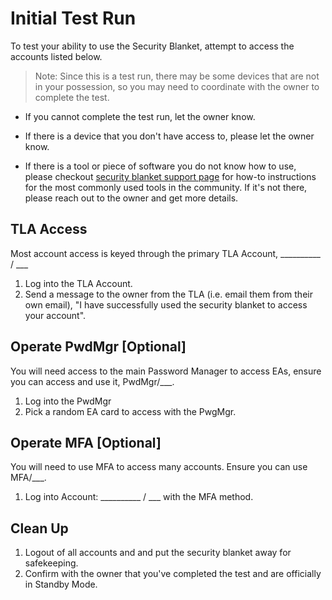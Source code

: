 # Initial Test Run

To test your ability to use the Security Blanket, attempt to access the accounts listed below.

> Note: Since this is a test run, there may be some devices that are not in your possession, so you may need to coordinate with the owner to complete the test.

* If you cannot complete the test run, let the owner know. 

* If there is a device that you don't have access to, please let the owner know.

* If there is a tool or piece of software you do not know how to use, please checkout [security blanket support page](./support/) for how-to instructions for the most commonly used tools in the community. If it's not there, please reach out to the owner and get more details.

## TLA Access
Most account access is keyed through the primary TLA Account, __________ / ___
1. Log into the TLA Account.
2. Send a message to the owner from the TLA (i.e. email them from their own email), "I have successfully used the security blanket to access your account". 

## Operate PwdMgr [Optional]
You will need access to the main Password Manager to access EAs, ensure you can access and use it, PwdMgr/___.
1. Log into the PwdMgr
2. Pick a random EA card to access with the PwgMgr. 

## Operate MFA [Optional]
You will need to use MFA to access many accounts. Ensure you can use MFA/___.
1. Log into Account: __________ / ___ with the MFA method. 

## Clean Up
1. Logout of all accounts and and put the security blanket away for safekeeping. 
2. Confirm with the owner that you've completed the test and are officially in Standby Mode.

